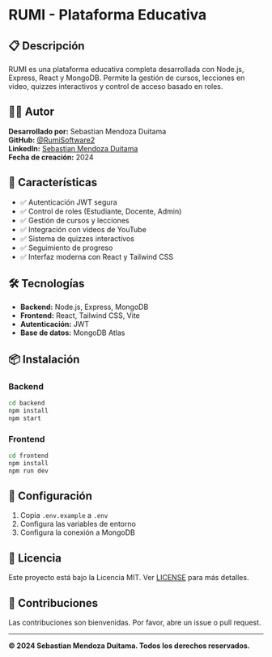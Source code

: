 # RUMI - Plataforma Educativa

## 📋 Descripción
RUMI es una plataforma educativa completa desarrollada con Node.js, Express, React y MongoDB. Permite la gestión de cursos, lecciones en video, quizzes interactivos y control de acceso basado en roles.

## 👨‍💻 Autor
**Desarrollado por:** Sebastian Mendoza Duitama  
**GitHub:** [@RumiSoftware2](https://github.com/RumiSoftware2)  
**LinkedIn:** [Sebastian Mendoza Duitama](https://www.linkedin.com/in/sebastian-mendoza-duitama-694845203)  
**Fecha de creación:** 2024

## 🚀 Características
- ✅ Autenticación JWT segura
- ✅ Control de roles (Estudiante, Docente, Admin)
- ✅ Gestión de cursos y lecciones
- ✅ Integración con videos de YouTube
- ✅ Sistema de quizzes interactivos
- ✅ Seguimiento de progreso
- ✅ Interfaz moderna con React y Tailwind CSS

## 🛠️ Tecnologías
- **Backend:** Node.js, Express, MongoDB
- **Frontend:** React, Tailwind CSS, Vite
- **Autenticación:** JWT
- **Base de datos:** MongoDB Atlas

## 📦 Instalación

### Backend
```bash
cd backend
npm install
npm start
```

### Frontend
```bash
cd frontend
npm install
npm run dev
```

## 🔧 Configuración
1. Copia `.env.example` a `.env`
2. Configura las variables de entorno
3. Configura la conexión a MongoDB

## 📄 Licencia
Este proyecto está bajo la Licencia MIT. Ver [LICENSE](LICENSE) para más detalles.

## 🤝 Contribuciones
Las contribuciones son bienvenidas. Por favor, abre un issue o pull request.

---
**© 2024 Sebastian Mendoza Duitama. Todos los derechos reservados.** 